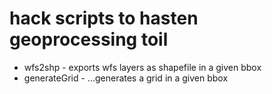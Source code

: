 # hack scripts to hasten geoprocessing toil
* wfs2shp - exports wfs layers as shapefile in a given bbox
* generateGrid - ...generates a grid in a given bbox

